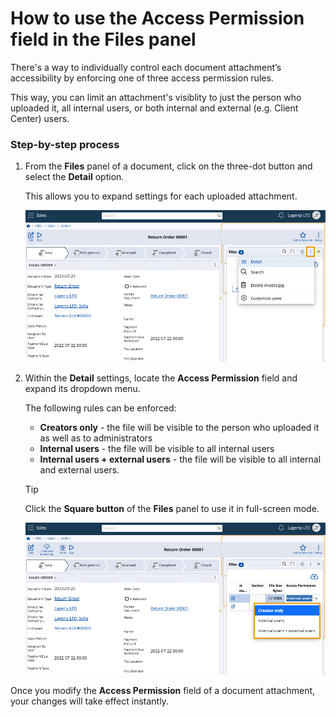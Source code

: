 # How to use the Access Permission field in the Files panel

There's a way to individually control each document attachment’s accessibility by enforcing one of three access permission rules. 

This way, you can limit an attachment's visiblity to just the person who uploaded it, all internal users, or both internal and external (e.g. Client Center) users.

### Step-by-step process

1. From the **Files** panel of a document, click on the three-dot button and select the **Detail** option.

   This allows you to expand settings for each uploaded attachment.

   ![picture](pictures/new_access_permission_detail.png)

2. Within the **Detail** settings, locate the **Access Permission** field and expand its dropdown menu.

   The following rules can be enforced:

   * **Creators only** - the file will be visible to the person who uploaded it as well as to administrators
   * **Internal users** - the file will be visible to all internal users
   * **Internal users + external users** - the file will be visible to all internal and external users.
  
   > [!TIP]
   > Click the **Square button** of the **Files** panel to use it in full-screen mode.

   ![picture](pictures/new_access_permission_options.png)
 
Once you modify the **Access Permission** field of a document attachment, your changes will take effect instantly.
